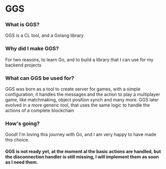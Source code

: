 # GGS
### What is GGS?
GGS is a CL tool, and a Golang library
### Why did I make GGS?
For two reasons, to learn Go, and to build a library that I can use for my backend projects
### What can GGS be used for?
GGS was born as a tool to create server for games, with a simple configuration, it handles the messages and the action to play a multiplayer game, like matchmaking, object position synch and many more.
GGS later evolved in a more generic tool, that uses the same logic to handle the actions of a complete blockchain
### How's going?
Good! I'm loving this journey with Go, and I am very happy to have made this choice.
#### GGS is not ready yet, at the moment al the basic actions are handled, but the disconnection handler is still missing, I will implement them as soon as I need them.